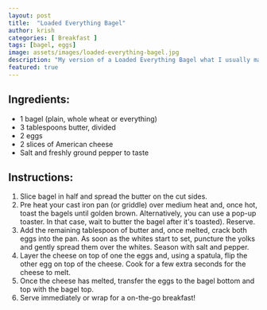 ```yaml
---
layout: post
title:  "Loaded Everything Bagel"
author: krish
categories: [ Breakfast ]
tags: [bagel, eggs]
image: assets/images/loaded-everything-bagel.jpg
description: "My version of a Loaded Everything Bagel what I usually make for my younger brother."
featured: true
---
```

## Ingredients:

 * 1 bagel (plain, whole wheat or everything)
 * 3 tablespoons butter, divided
 * 2 eggs
 * 2 slices of American cheese
 * Salt and freshly ground pepper to taste

## Instructions:

1. Slice bagel in half and spread the butter on the cut sides.
2. Pre heat your cast iron pan (or griddle) over medium heat and, once hot, toast the bagels until golden brown. Alternatively, you can use a pop-up toaster. In that case, wait to butter the bagel after it's toasted). Reserve.
3. Add the remaining tablespoon of butter and, once melted, crack both eggs into the pan. As soon as the whites start to set, puncture the yolks and gently spread them over the whites. Season with salt and pepper.
4. Layer the cheese on top of one the eggs and, using a spatula, flip the other egg on top of the cheese. Cook for a few extra seconds for the cheese to melt.
5. Once the cheese has melted, transfer the eggs to the bagel bottom and top with the bagel top.
6. Serve immediately or wrap for a on-the-go breakfast!
